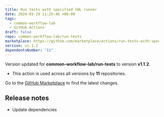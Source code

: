 ```yaml
---
title: Run tests with specified CWL runner
date: 2024-03-29 11:25:46 +00:00
tags:
  - common-workflow-lab
  - GitHub Actions
draft: false
repo: common-workflow-lab/run-tests
marketplace: https://github.com/marketplace/actions/run-tests-with-specified-cwl-runner
version: v1.1.2
dependentsNumber: "11"
---
```



Version updated for **common-workflow-lab/run-tests** to version **v1.1.2**.
- This action is used across all versions by **11** repositories.

Go to the [GitHub Marketplace](https://github.com/marketplace/actions/run-tests-with-specified-cwl-runner) to find the latest changes.

## Release notes

- Update dependencies
